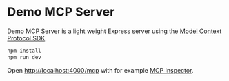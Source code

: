 # Demo MCP Server

Demo MCP Server is a light weight Express server using the [Model Context Protocol SDK](https://modelcontextprotocol.io/docs/getting-started/intro).

```bash
npm install
npm run dev
```

Open [http://localhost:4000/mcp](http://localhost:4000/mcp) with for example [MCP Inspector](https://modelcontextprotocol.io/legacy/tools/inspector).
